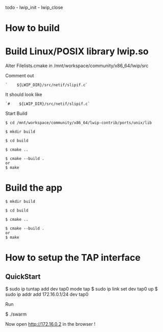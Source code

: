 
todo
	- lwip_init
	- lwip_close


# How to build

# Build Linux/POSIX library lwip.so

Alter Filelists.cmake in /mnt/workspace/community/x86_64/lwip/src

Comment out 

	`    ${LWIP_DIR}/src/netif/slipif.c`
	
It should look like

	`#    ${LWIP_DIR}/src/netif/slipif.c`

Start Build

	$ cd /mnt/workspace/community/x86_64/lwip-contrib/ports/unix/lib

	$ mkdir build

	$ cd build

	$ cmake ..

	$ cmake --build .
	or
	$ make

# Build the app

	$ mkdir build

	$ cd build

	$ cmake ..

	$ cmake --build .
	or
	$ make


# How to setup the TAP interface

## QuickStart

$ sudo ip tuntap add dev tap0 mode tap
$ sudo ip link set dev tap0 up
$ sudo ip addr add 172.16.0.1/24 dev tap0
  
Run 

$ ./swarm

Now open http://172.16.0.2 in the browser !

